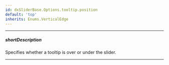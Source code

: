 ```yaml
---
id: dxSliderBase.Options.tooltip.position
default: 'top'
inherits: Enums.VerticalEdge
---
```

---
##### shortDescription
Specifies whether a tooltip is over or under the slider.

---
<!-- Description goes here -->